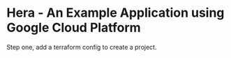 # Hera - An Example Application using Google Cloud Platform

Step one, add a terraform config to create a project.